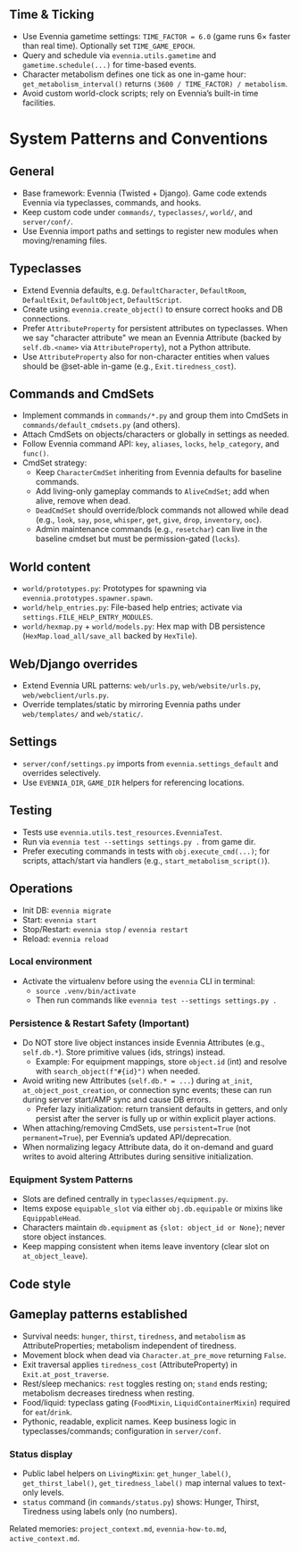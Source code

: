 ## Time & Ticking

- Use Evennia gametime settings: `TIME_FACTOR = 6.0` (game runs 6× faster than real time). Optionally set `TIME_GAME_EPOCH`.
- Query and schedule via `evennia.utils.gametime` and `gametime.schedule(...)` for time-based events.
- Character metabolism defines one tick as one in-game hour: `get_metabolism_interval()` returns `(3600 / TIME_FACTOR) / metabolism`.
- Avoid custom world-clock scripts; rely on Evennia’s built-in time facilities.
# System Patterns and Conventions

## General
- Base framework: Evennia (Twisted + Django). Game code extends Evennia via typeclasses, commands, and hooks.
- Keep custom code under `commands/`, `typeclasses/`, `world/`, and `server/conf/`.
- Use Evennia import paths and settings to register new modules when moving/renaming files.

## Typeclasses
- Extend Evennia defaults, e.g. `DefaultCharacter`, `DefaultRoom`, `DefaultExit`, `DefaultObject`, `DefaultScript`.
- Create using `evennia.create_object()` to ensure correct hooks and DB connections.
- Prefer `AttributeProperty` for persistent attributes on typeclasses. When we say "character attribute" we mean an Evennia Attribute (backed by `self.db.<name>` via `AttributeProperty`), not a Python attribute.
- Use `AttributeProperty` also for non-character entities when values should be @set-able in-game (e.g., `Exit.tiredness_cost`).

## Commands and CmdSets
- Implement commands in `commands/*.py` and group them into CmdSets in `commands/default_cmdsets.py` (and others).
- Attach CmdSets on objects/characters or globally in settings as needed.
- Follow Evennia command API: `key`, `aliases`, `locks`, `help_category`, and `func()`.
- CmdSet strategy:
  - Keep `CharacterCmdSet` inheriting from Evennia defaults for baseline commands.
  - Add living-only gameplay commands to `AliveCmdSet`; add when alive, remove when dead.
  - `DeadCmdSet` should override/block commands not allowed while dead (e.g., `look`, `say`, `pose`, `whisper`, `get`, `give`, `drop`, `inventory`, `ooc`).
  - Admin maintenance commands (e.g., `resetchar`) can live in the baseline cmdset but must be permission-gated (`locks`).

## World content
- `world/prototypes.py`: Prototypes for spawning via `evennia.prototypes.spawner.spawn`.
- `world/help_entries.py`: File-based help entries; activate via `settings.FILE_HELP_ENTRY_MODULES`.
- `world/hexmap.py` + `world/models.py`: Hex map with DB persistence (`HexMap.load_all/save_all` backed by `HexTile`).

## Web/Django overrides
- Extend Evennia URL patterns: `web/urls.py`, `web/website/urls.py`, `web/webclient/urls.py`.
- Override templates/static by mirroring Evennia paths under `web/templates/` and `web/static/`.

## Settings
- `server/conf/settings.py` imports from `evennia.settings_default` and overrides selectively.
- Use `EVENNIA_DIR`, `GAME_DIR` helpers for referencing locations.

## Testing
- Tests use `evennia.utils.test_resources.EvenniaTest`.
- Run via `evennia test --settings settings.py .` from game dir.
- Prefer executing commands in tests with `obj.execute_cmd(...)`; for scripts, attach/start via handlers (e.g., `start_metabolism_script()`).

## Operations
- Init DB: `evennia migrate`
- Start: `evennia start`
- Stop/Restart: `evennia stop` / `evennia restart`
- Reload: `evennia reload`

### Local environment
- Activate the virtualenv before using the `evennia` CLI in terminal:
  - `source .venv/bin/activate`
  - Then run commands like `evennia test --settings settings.py .`

### Persistence & Restart Safety (Important)
- Do NOT store live object instances inside Evennia Attributes (e.g., `self.db.*`). Store primitive values (ids, strings) instead.
  - Example: For equipment mappings, store `object.id` (int) and resolve with `search_object(f"#{id}")` when needed.
- Avoid writing new Attributes (`self.db.* = ...`) during `at_init`, `at_object_post_creation`, or connection sync events; these can run during server start/AMP sync and cause DB errors.
  - Prefer lazy initialization: return transient defaults in getters, and only persist after the server is fully up or within explicit player actions.
- When attaching/removing CmdSets, use `persistent=True` (not `permanent=True`), per Evennia’s updated API/deprecation.
- When normalizing legacy Attribute data, do it on-demand and guard writes to avoid altering Attributes during sensitive initialization.

### Equipment System Patterns
- Slots are defined centrally in `typeclasses/equipment.py`.
- Items expose `equipable_slot` via either `obj.db.equipable` or mixins like `EquippableHead`.
- Characters maintain `db.equipment` as `{slot: object_id or None}`; never store object instances.
- Keep mapping consistent when items leave inventory (clear slot on `at_object_leave`).

## Code style
## Gameplay patterns established
- Survival needs: `hunger`, `thirst`, `tiredness`, and `metabolism` as AttributeProperties; metabolism independent of tiredness.
- Movement block when dead via `Character.at_pre_move` returning `False`.
- Exit traversal applies `tiredness_cost` (AttributeProperty) in `Exit.at_post_traverse`.
- Rest/sleep mechanics: `rest` toggles resting on; `stand` ends resting; metabolism decreases tiredness when resting.
- Food/liquid: typeclass gating (`FoodMixin`, `LiquidContainerMixin`) required for `eat`/`drink`.
- Pythonic, readable, explicit names. Keep business logic in typeclasses/commands; configuration in `server/conf`.

### Status display
- Public label helpers on `LivingMixin`: `get_hunger_label()`, `get_thirst_label()`, `get_tiredness_label()` map internal values to text-only levels.
- `status` command (in `commands/status.py`) shows: Hunger, Thirst, Tiredness using labels only (no numbers).

Related memories: `project_context.md`, `evennia-how-to.md`, `active_context.md`.
